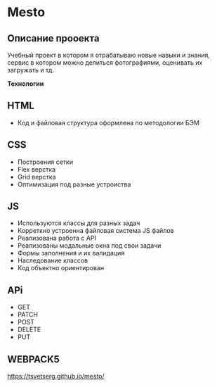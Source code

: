 # Mesto


## Описание прооекта

Учебный проект в котором я отрабатываю новые навыки и знания, сервис в котором можно делиться фотографиями, оценивать их загружать и тд.

**Технологии**

## HTML

- Код и файловая структура оформлена по методологии БЭМ

## CSS

- Построения сетки
- Flex верстка
- Grid верстка
- Оптимизация под разные устроиства

## JS

- Используются классы для разных задач
- Корреткно устроенна файловая система JS файлов
- Реализована работа с API
- Реализованы модальные окна под свои задачи
- Формы заполнения и их валидация
- Наследование классов
- Код объектно ориентирован

## APi

- GET
- PATCH
- POST
- DELETE
- PUT

## WEBPACK5

https://tsvetserg.github.io/mesto/ 

